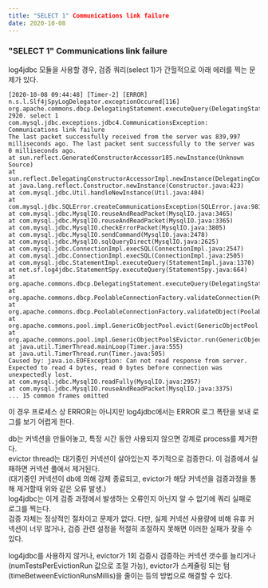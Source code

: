 ```yaml
---
title: "SELECT 1" Communications link failure
date: 2020-10-08
---
```


### "SELECT 1" Communications link failure
log4jdbc 모듈을 사용할 경우, 검증 쿼리(select 1)가 간헐적으로 아래 에러를 찍는 문제가 있다.

```text
[2020-10-08 09:44:48] [Timer-2] [ERROR] n.s.l.Slf4jSpyLogDelegator.exceptionOccured[116] org.apache.commons.dbcp.DelegatingStatement.executeQuery(DelegatingStatement.java:208)
2920. select 1
com.mysql.jdbc.exceptions.jdbc4.CommunicationsException: Communications link failure
The last packet successfully received from the server was 839,997 milliseconds ago. The last packet sent successfully to the server was 0 milliseconds ago.
at sun.reflect.GeneratedConstructorAccessor185.newInstance(Unknown Source)
at sun.reflect.DelegatingConstructorAccessorImpl.newInstance(DelegatingConstructorAccessorImpl.java:45)
at java.lang.reflect.Constructor.newInstance(Constructor.java:423)
at com.mysql.jdbc.Util.handleNewInstance(Util.java:404)
at com.mysql.jdbc.SQLError.createCommunicationsException(SQLError.java:981)
at com.mysql.jdbc.MysqlIO.reuseAndReadPacket(MysqlIO.java:3465)
at com.mysql.jdbc.MysqlIO.reuseAndReadPacket(MysqlIO.java:3365)
at com.mysql.jdbc.MysqlIO.checkErrorPacket(MysqlIO.java:3805)
at com.mysql.jdbc.MysqlIO.sendCommand(MysqlIO.java:2478)
at com.mysql.jdbc.MysqlIO.sqlQueryDirect(MysqlIO.java:2625)
at com.mysql.jdbc.ConnectionImpl.execSQL(ConnectionImpl.java:2547)
at com.mysql.jdbc.ConnectionImpl.execSQL(ConnectionImpl.java:2505)
at com.mysql.jdbc.StatementImpl.executeQuery(StatementImpl.java:1370)
at net.sf.log4jdbc.StatementSpy.executeQuery(StatementSpy.java:664)
at org.apache.commons.dbcp.DelegatingStatement.executeQuery(DelegatingStatement.java:208)
at org.apache.commons.dbcp.PoolableConnectionFactory.validateConnection(PoolableConnectionFactory.java:658)
at org.apache.commons.dbcp.PoolableConnectionFactory.validateObject(PoolableConnectionFactory.java:635)
at org.apache.commons.pool.impl.GenericObjectPool.evict(GenericObjectPool.java:1528)
at org.apache.commons.pool.impl.GenericObjectPool$Evictor.run(GenericObjectPool.java:1700)
at java.util.TimerThread.mainLoop(Timer.java:555)
at java.util.TimerThread.run(Timer.java:505)
Caused by: java.io.EOFException: Can not read response from server. Expected to read 4 bytes, read 0 bytes before connection was unexpectedly lost.
at com.mysql.jdbc.MysqlIO.readFully(MysqlIO.java:2957)
at com.mysql.jdbc.MysqlIO.reuseAndReadPacket(MysqlIO.java:3375)
... 15 common frames omitted
```

이 경우 프로세스 상 ERROR는 아니지만 log4jdbc에서는 ERROR 로그 폭탄을 보내 로그를 보기 어렵게 한다.  

db는 커넥션을 만들어놓고, 특정 시간 동안 사용되지 않으면 강제로 process를 제거한다.  
evictor thread는 대기중인 커넥션이 살아있는지 주기적으로 검증한다. 이 검증에서 실패하면 커넥션 풀에서 제거된다.  
(대기중인 커넥션이 db에 의해 강제 종료되고, evictor가 해당 커넥션을 검증과정을 통해 제거할때 위와 같은 오류 발생.)  
log4jdbc는 이게 검증 과정에서 발생하는 오류인지 아닌지 알 수 없기에 쿼리 실패로 로그를 찍는다.  
검증 자체는 정상적인 절차이고 문제가 없다. 다만, 실제 커넥션 사용량에 비해 유휴 커넥션이 너무 많거나, 검증 관련 설정을 적절히 조절하지 못해면 이러한 실패가 잦을 수 있다.  

log4jdbc를 사용하지 않거나, evictor가 1회 검증시 검증하는 커넥션 갯수를 늘리거나(numTestsPerEvictionRun 값으로 조절 가능), evictor가 스케쥴링 되는 텀(timeBetweenEvictionRunsMillis)을 줄이는 등의 방법으로 해결할 수 있다.  
